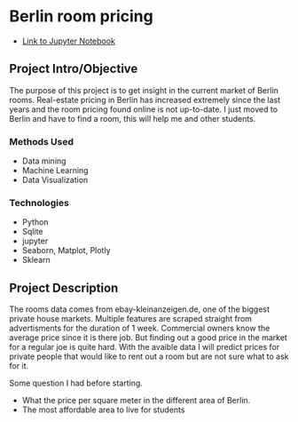 # Berlin room pricing

* [Link to Jupyter Notebook](https://nbviewer.jupyter.org/github/joppevos/Berlin-rooms-project/blob/master/Price_exploration.ipynb)

## Project Intro/Objective
The purpose of this project is to get insight in the current market of Berlin rooms.
Real-estate pricing in Berlin has increased extremely since the last years and the room pricing found online is not up-to-date. I just moved to Berlin and have to find a room, this will help me and other students.

### Methods Used
* Data mining
* Machine Learning
* Data Visualization

### Technologies
* Python
* Sqlite
* jupyter
* Seaborn, Matplot, Plotly
* Sklearn

## Project Description
The rooms data comes from ebay-kleinanzeigen.de, one of the biggest private house markets. Multiple features are scraped straight from advertisments for the duration of 1 week. Commercial owners know the average price since it is there job. But finding out a good price in the market for a regular joe is quite hard. With the avaible data I will predict prices for private people that would like to rent out a room but are not sure what to ask for it.

Some question I had before starting. 
- What the price per square meter in the different area of Berlin.
- The most affordable area to live for students
